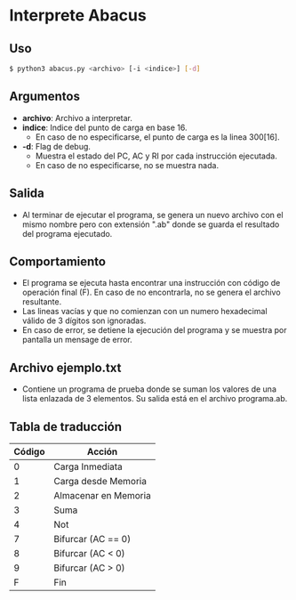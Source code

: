 # Interprete Abacus

## Uso

```sh
$ python3 abacus.py <archivo> [-i <indice>] [-d]
```

## Argumentos
* **archivo**: Archivo a interpretar.
* **indice**: Indice del punto de carga en base 16.
    - En caso de no especificarse, el punto de carga es la linea 300[16].
* **-d**: Flag de debug.
    - Muestra el estado del PC, AC y RI por cada instrucción ejecutada.
    - En caso de no especificarse, no se muestra nada.

## Salida
* Al terminar de ejecutar el programa, se genera un nuevo archivo con el mismo nombre  pero con extensión ".ab" donde se guarda el resultado del programa ejecutado.
  
## Comportamiento
* El programa se ejecuta hasta encontrar una instrucción con código de operación final (F). En caso de no encontrarla, no se genera el archivo resultante.
* Las lineas vacías y que no comienzan con un numero hexadecimal válido de 3 dígitos son ignoradas.
* En caso de error, se detiene la ejecución del programa y se muestra por pantalla un mensage de error.

## Archivo ejemplo.txt
* Contiene un programa de prueba donde se suman los valores de una lista enlazada de 3 elementos. Su salida está en el archivo programa.ab.
  
## Tabla de traducción

| Código | Acción |
| ------ | ------ |
| 0 | Carga Inmediata |
| 1 | Carga desde Memoria |
| 2 | Almacenar en Memoria |
| 3 | Suma |
| 4 | Not |
| 7 | Bifurcar (AC == 0) |
| 8 | Bifurcar (AC < 0) |
| 9 | Bifurcar (AC > 0) |
| F | Fin |
